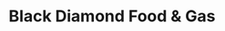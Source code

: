 ---
title: "Black Diamond Food & Gas"
url: /big-stone-gap/black-diamond-food-and-gas/
shop: convenience
---